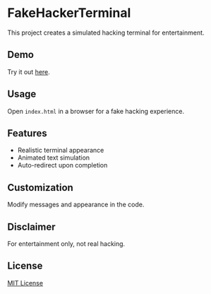 # FakeHackerTerminal

This project creates a simulated hacking terminal for entertainment. 

## Demo

Try it out [here](https://iamovi.github.io/FakeHackerTerminal/).

## Usage

Open `index.html` in a browser for a fake hacking experience.

## Features

- Realistic terminal appearance
- Animated text simulation
- Auto-redirect upon completion

## Customization

Modify messages and appearance in the code.

## Disclaimer

For entertainment only, not real hacking.

## License

[MIT License](LICENSE)
